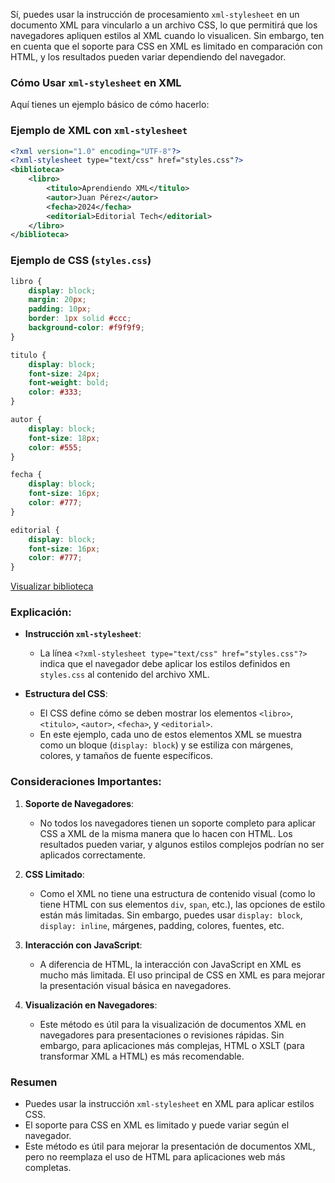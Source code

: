 Sí, puedes usar la instrucción de procesamiento `xml-stylesheet` en un documento XML para vincularlo a un archivo CSS, lo que permitirá que los navegadores apliquen estilos al XML cuando lo visualicen. Sin embargo, ten en cuenta que el soporte para CSS en XML es limitado en comparación con HTML, y los resultados pueden variar dependiendo del navegador.

### Cómo Usar `xml-stylesheet` en XML

Aquí tienes un ejemplo básico de cómo hacerlo:

### Ejemplo de XML con `xml-stylesheet`

```xml
<?xml version="1.0" encoding="UTF-8"?>
<?xml-stylesheet type="text/css" href="styles.css"?>
<biblioteca>
    <libro>
        <titulo>Aprendiendo XML</titulo>
        <autor>Juan Pérez</autor>
        <fecha>2024</fecha>
        <editorial>Editorial Tech</editorial>
    </libro>
</biblioteca>

```

### Ejemplo de CSS (`styles.css`)

```css
libro {
    display: block;
    margin: 20px;
    padding: 10px;
    border: 1px solid #ccc;
    background-color: #f9f9f9;
}

titulo {
    display: block;
    font-size: 24px;
    font-weight: bold;
    color: #333;
}

autor {
    display: block;
    font-size: 18px;
    color: #555;
}

fecha {
    display: block;
    font-size: 16px;
    color: #777;
}

editorial {
    display: block;
    font-size: 16px;
    color: #777;
}
```
[Visualizar biblioteca](./LIBROS.XML)

### Explicación:

- **Instrucción `xml-stylesheet`**:
  - La línea `<?xml-stylesheet type="text/css" href="styles.css"?>` indica que el navegador debe aplicar los estilos definidos en `styles.css` al contenido del archivo XML.

- **Estructura del CSS**:
  - El CSS define cómo se deben mostrar los elementos `<libro>`, `<titulo>`, `<autor>`, `<fecha>`, y `<editorial>`. 
  - En este ejemplo, cada uno de estos elementos XML se muestra como un bloque (`display: block`) y se estiliza con márgenes, colores, y tamaños de fuente específicos.

### Consideraciones Importantes:

1. **Soporte de Navegadores**:
   - No todos los navegadores tienen un soporte completo para aplicar CSS a XML de la misma manera que lo hacen con HTML. Los resultados pueden variar, y algunos estilos complejos podrían no ser aplicados correctamente.

2. **CSS Limitado**:
   - Como el XML no tiene una estructura de contenido visual (como lo tiene HTML con sus elementos `div`, `span`, etc.), las opciones de estilo están más limitadas. Sin embargo, puedes usar `display: block`, `display: inline`, márgenes, padding, colores, fuentes, etc.

3. **Interacción con JavaScript**:
   - A diferencia de HTML, la interacción con JavaScript en XML es mucho más limitada. El uso principal de CSS en XML es para mejorar la presentación visual básica en navegadores.

4. **Visualización en Navegadores**:
   - Este método es útil para la visualización de documentos XML en navegadores para presentaciones o revisiones rápidas. Sin embargo, para aplicaciones más complejas, HTML o XSLT (para transformar XML a HTML) es más recomendable.

### Resumen

- Puedes usar la instrucción `xml-stylesheet` en XML para aplicar estilos CSS.
- El soporte para CSS en XML es limitado y puede variar según el navegador.
- Este método es útil para mejorar la presentación de documentos XML, pero no reemplaza el uso de HTML para aplicaciones web más completas.